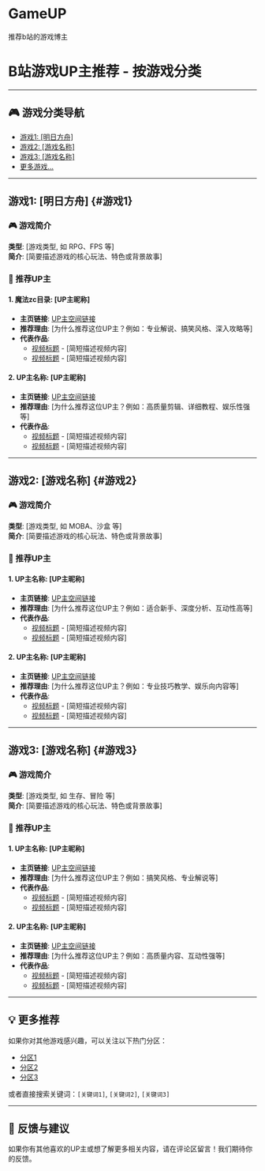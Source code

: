 # GameUP
推荐b站的游戏博主
# B站游戏UP主推荐 - 按游戏分类

---

## 🎮 游戏分类导航

- [游戏1: [明日方舟]](#游戏1)
- [游戏2: [游戏名称]](#游戏2)
- [游戏3: [游戏名称]](#游戏3)
- [更多游戏...]()

---

## 游戏1: [明日方舟] {#游戏1}

### 🎮 游戏简介
**类型**: [游戏类型, 如 RPG、FPS 等]  
**简介**: [简要描述游戏的核心玩法、特色或背景故事]

### 🌟 推荐UP主

#### 1. **魔法zc目录**: [UP主昵称]
- **主页链接**: [UP主空间链接](#)
- **推荐理由**: [为什么推荐这位UP主？例如：专业解说、搞笑风格、深入攻略等]
- **代表作品**: 
  - [视频标题](视频链接) - [简短描述视频内容]
  - [视频标题](视频链接) - [简短描述视频内容]

#### 2. **UP主名称**: [UP主昵称]
- **主页链接**: [UP主空间链接](#)
- **推荐理由**: [为什么推荐这位UP主？例如：高质量剪辑、详细教程、娱乐性强等]
- **代表作品**: 
  - [视频标题](视频链接) - [简短描述视频内容]
  - [视频标题](视频链接) - [简短描述视频内容]

---

## 游戏2: [游戏名称] {#游戏2}

### 🎮 游戏简介
**类型**: [游戏类型, 如 MOBA、沙盒 等]  
**简介**: [简要描述游戏的核心玩法、特色或背景故事]

### 🌟 推荐UP主

#### 1. **UP主名称**: [UP主昵称]
- **主页链接**: [UP主空间链接](#)
- **推荐理由**: [为什么推荐这位UP主？例如：适合新手、深度分析、互动性高等]
- **代表作品**: 
  - [视频标题](视频链接) - [简短描述视频内容]
  - [视频标题](视频链接) - [简短描述视频内容]

#### 2. **UP主名称**: [UP主昵称]
- **主页链接**: [UP主空间链接](#)
- **推荐理由**: [为什么推荐这位UP主？例如：专业技巧教学、娱乐向内容等]
- **代表作品**: 
  - [视频标题](视频链接) - [简短描述视频内容]
  - [视频标题](视频链接) - [简短描述视频内容]

---

## 游戏3: [游戏名称] {#游戏3}

### 🎮 游戏简介
**类型**: [游戏类型, 如 生存、冒险 等]  
**简介**: [简要描述游戏的核心玩法、特色或背景故事]

### 🌟 推荐UP主

#### 1. **UP主名称**: [UP主昵称]
- **主页链接**: [UP主空间链接](#)
- **推荐理由**: [为什么推荐这位UP主？例如：搞笑风格、专业解说等]
- **代表作品**: 
  - [视频标题](视频链接) - [简短描述视频内容]
  - [视频标题](视频链接) - [简短描述视频内容]

#### 2. **UP主名称**: [UP主昵称]
- **主页链接**: [UP主空间链接](#)
- **推荐理由**: [为什么推荐这位UP主？例如：高质量内容、互动性强等]
- **代表作品**: 
  - [视频标题](视频链接) - [简短描述视频内容]
  - [视频标题](视频链接) - [简短描述视频内容]

---

## 💡 更多推荐

如果你对其他游戏感兴趣，可以关注以下热门分区：
- [分区1](#)
- [分区2](#)
- [分区3](#)

或者直接搜索关键词：`[关键词1]`, `[关键词2]`, `[关键词3]`

---

## 📢 反馈与建议

如果你有其他喜欢的UP主或想了解更多相关内容，请在评论区留言！我们期待你的反馈。
